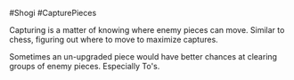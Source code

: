 #Shogi #CapturePieces

Capturing is a matter of knowing where enemy pieces can move. Similar to chess, figuring out where to move to maximize captures. 

Sometimes an un-upgraded piece would have better chances at clearing groups of enemy pieces. Especially To's.